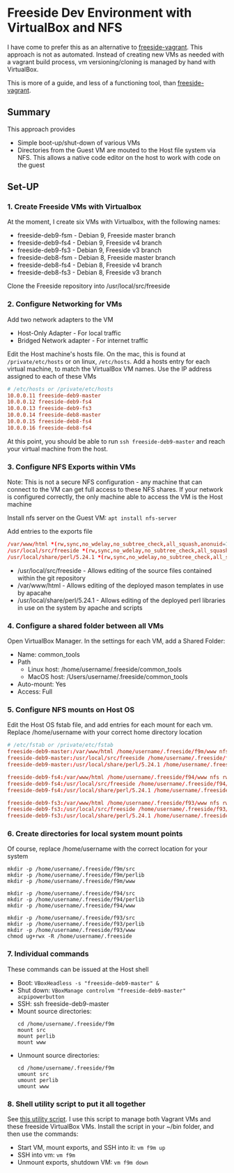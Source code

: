 # Freeside Dev Environment with VirtualBox and NFS
I have come to prefer this as an alternative to
[freeside-vagrant](https://github.com/mitchjacksontech/freeside-vagrant).
This approach is not as automated.  Instead of creating new VMs  as needed with
a vagrant build process, vm versioning/cloning is managed by hand with
VirtualBox.

This is more of a guide, and less of a functioning tool, than
[freeside-vagrant](https://github.com/mitchjacksontech/freeside-vagrant).

## Summary

This approach provides
* Simple boot-up/shut-down of various VMs
* Directories from the Guest VM are mouted to the Host file system via NFS.
  This allows a native code editor on the host to work with code on the guest

## Set-UP

### 1. Create Freeside VMs with Virtualbox

At the moment, I create six VMs with Virtualbox, with the following names:
* freeside-deb9-fsm - Debian 9, Freeside master branch
* freeside-deb9-fs4 - Debian 9, Freeside v4 branch
* freeside-deb9-fs3 - Debian 9, Freeside v3 branch
* freeside-deb8-fsm - Debian 8, Freeside master branch
* freeside-deb8-fs4 - Debian 8, Freeside v4 branch
* freeside-deb8-fs3 - Debian 8, Freeside v3 branch

Clone the Freeside repository into /usr/local/src/freeside

### 2. Configure Networking for VMs

Add two network adapters to the VM
* Host-Only Adapter - For local traffic
* Bridged Network adapter - For internet traffic

Edit the Host machine's hosts file.  On the mac, this is found
at `/private/etc/hosts` or on linux, `/etc/hosts`.  Add a hosts
entry for each virtual machine, to match the VirtualBox VM names.
Use the IP address assigned to each of these VMs

``` conf
# /etc/hosts or /private/etc/hosts
10.0.0.11 freeside-deb9-master
10.0.0.12 freeside-deb9-fs4
10.0.0.13 freeside-deb9-fs3
10.0.0.14 freeside-deb8-master
10.0.0.15 freeside-deb8-fs4
10.0.0.16 freeside-deb8-fs4

```

At this point, you should be able to run `ssh freeside-deb9-master` and
reach your virtual machine from the host.

### 3. Configure NFS Exports within VMs

Note:
This is not a secure NFS configuration - any machine that can connect to
the VM can get full access to these NFS shares.  If your network is configured
correctly, the only machine able to access the VM is the Host machine

Install nfs server on the Guest VM: `apt install nfs-server`

Add entries to the exports file

``` conf
/var/www/html *(rw,sync,no_wdelay,no_subtree_check,all_squash,anonuid=1001,anongid=1001)
/usr/local/src/freeside *(rw,sync,no_wdelay,no_subtree_check,all_squash,anonuid=0,anongid=0)
/usr/local/share/perl/5.24.1 *(rw,sync,no_wdelay,no_subtree_check,all_squash,anonuid=0,anongid=0)

```

* /usr/local/src/freeside - Allows editing of the source files contained
  within the git repository
* /var/www/html - Allows editing of the deployed mason templates in use
  by apacahe
* /usr/local/share/perl/5.24.1 - Allows editing of the deployed perl libraries
  in use on the system by apache and scripts

### 4. Configure a shared folder between all VMs

Open VirtualBox Manager.  In the settings for each VM, add a Shared
Folder:
* Name: common_tools
* Path
  * Linux host: /home/username/.freeside/common_tools
  * MacOS host: /Users/username/.freeside/common_tools
* Auto-mount: Yes
* Access: Full

### 5. Configure NFS mounts on Host OS

Edit the Host OS fstab file, and add entries for each mount for each vm.
Replace /home/username with your correct home directory location

``` conf
# /etc/fstab or /private/etc/fstab
freeside-deb9-master:/var/www/html /home/username/.freeside/f9m/www nfs rw,noauto,user 0 0
freeside-deb9-master:/usr/local/src/freeside /home/username/.freeside/f9m/src nfs rw,noauto,user 0 0
freeside-deb9-master:/usr/local/share/perl/5.24.1 /home/username/.freeside/f9m/perlib nfs rw,noauto,user 0 0

freeside-deb9-fs4:/var/www/html /home/username/.freeside/f94/www nfs rw,noauto,user 0 0
freeside-deb9-fs4:/usr/local/src/freeside /home/username/.freeside/f94/src nfs rw,noauto,user 0 0
freeside-deb9-fs4:/usr/local/share/perl/5.24.1 /home/username/.freeside/f94/perlib nfs rw,noauto,user 0 0

freeside-deb9-fs3:/var/www/html /home/username/.freeside/f93/www nfs rw,noauto,user 0 0
freeside-deb9-fs3:/usr/local/src/freeside /home/username/.freeside/f93/src nfs rw,noauto,user 0 0
freeside-deb9-fs3:/usr/local/share/perl/5.24.1 /home/username/.freeside/f93/perlib nfs rw,noauto,user 0 0

```

### 6. Create directories for local system mount points
Of course, replace /home/username with the correct location for your system
```
mkdir -p /home/username/.freeside/f9m/src
mkdir -p /home/username/.freeside/f9m/perlib
mkdir -p /home/username/.freeside/f9m/www

mkdir -p /home/username/.freeside/f94/src
mkdir -p /home/username/.freeside/f94/perlib
mkdir -p /home/username/.freeside/f94/www

mkdir -p /home/username/.freeside/f93/src
mkdir -p /home/username/.freeside/f93/perlib
mkdir -p /home/username/.freeside/f93/www
chmod ug+rwx -R /home/username/.freeside
```

### 7. Individual commands

These commands can be issued at the Host shell

* Boot: `VBoxHeadless -s "freeside-deb9-master" &`
* Shut down: `VBoxManage controlvm "freeside-deb9-master" acpipowerbutton`
* SSH: ssh freeside-deb9-master
* Mount source directories:
  ```
  cd /home/username/.freeside/f9m
  mount src
  mount perlib
  mount www
  ```
* Unmount source directories:
  ```
  cd /home/username/.freeside/f9m
  umount src
  umount perlib
  umount www
  ```

### 8. Shell utility script to put it all together

See [this utility script](vm). I use this script to manage both
Vagrant VMs and these freeside VirtualBox VMs.  Install the script
in your ~/bin folder, and then use the commands:

* Start VM, mount exports, and SSH into it: `vm f9m up`
* SSH into vm: `vm f9m`
* Unmount exports, shutdown VM: `vm f9m down`